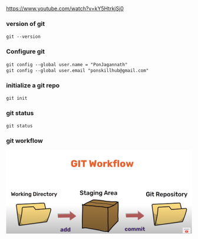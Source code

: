 https://www.youtube.com/watch?v=kY5HtrkjSj0

### version of git

```
git --version
```

### Configure git

```
git config --global user.name = "PonJagannath"
git config --global user.email "ponskillhub@gmail.com"
```

### initialize a git repo

```
git init
```

### git status

```
git status
```

### git workflow

![Alt Text](gitworkflow.png)







